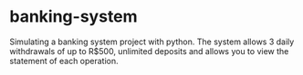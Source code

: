 # banking-system

Simulating a banking system project with python. The system allows 3 daily withdrawals of up to R$500, unlimited deposits and allows you to view the statement of each operation.
